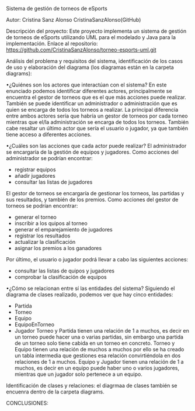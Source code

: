 Sistema de gestión de torneos de eSports

Autor:
Cristina Sanz Alonso
CristinaSanzAlonso(GitHub)

Descripción del proyecto:
Este proyecto implementa un sistema de gestión de torneos de eSports utilizando UML para el modelado y Java para la implementación.
Enlace al repositorio: https://github.com/CristinaSanzAlonso/torneo-esports-uml.git

Análisis del problema y requisitos del sistema, identificación de los casos de uso y elaboración del diagrama (los diagramas están en la carpeta diagrams):

•¿Quiénes son los actores que interactúan con el sistema?
En este enunciado podemos identificar diferentes actores, principalmente se encuentra el gestor de torneos que es el que más acciones puede realizar. 
También se puede identificar un administrador o administración que es quien se encarga de todos los torneos a realizar.
La principal diferencia entre ambos actores sería que habría un gestor de torneos por cada torneo mientras que el/la administración se encarga de todos 
los torneos. 
También cabe resaltar un último actor que sería el usuario o jugador, ya que también tiene acceso a diferentes acciones.

•¿Cuáles son las acciones que cada actor puede realizar?
El administrador se encargaría de la gestión de equipos y jugadores.
Como acciones del administrador se podrían encontrar: 
  - registrar equipos
  - añadir jugadores
  - consultar las listas de jugadores
    
El gestor de torneos se encargaría de gestionar los torneos, las partidas y sus resultados, y también de los premios.
Como acciones del gestor de torneos se podrían encontrar:
  - generar el torneo
  - inscribir a los quipos al torneo
  - generar el emparejamiento de jugadores
  - registrar los resultados
  - actualizar la clasificación
  - asignar los premios a los ganadores
    
Por último, el usuario o jugador podrá llevar a cabo las siguientes acciones:
  - consultar las listas de quipos y jugadores
  - comprobar la clasificación de equipos

•¿Cómo se relacionan entre sí las entidades del sistema?
Siguiendo el diagrama de clases realizado, podemos ver que hay cinco entidades:
  - Partida
  - Torneo
  - Equipo
  - EquipoEnTorneo
  - Jugador
Torneo y Partida tienen una relación de 1 a muchos, es decir en un torneo puede hacer una o varias partidas, sin embargo una partida de un torneo solo tiene cabida en un torneo en concreto.
Torneo y Equipo tienen una relación de muchos a muchos por ello se ha creado un tabla intermedia que gestiones esa relación convirtiéndola en dos relaciones de 1 a muchos.
Equipo y Jugador tienen una relación de 1 a muchos, es decir en un equipo puede haber uno o varios jugadores, mientras que un jugador solo pertenece a un equipo.

Identificación de clases y relaciones: el diagrmaa de clases también se encuenra dentro de la carpeta diagrams. 

CONCLUSIONES: 
